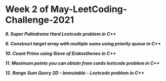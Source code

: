 # Week 2 of May-LeetCoding-Challenge-2021


***8. Super Palindrome Hard Leetcode problem in C++***

***9. Construct target array with multiple sums using priority queue in C++***

***10. Count Prime using Sieve of Eratosthenes in C++***

***11. Maximum points you can obtain from cards leetcode problem in C++***

***12. Range Sum Query 2D - Immutable - Leetcode problem in C++***






